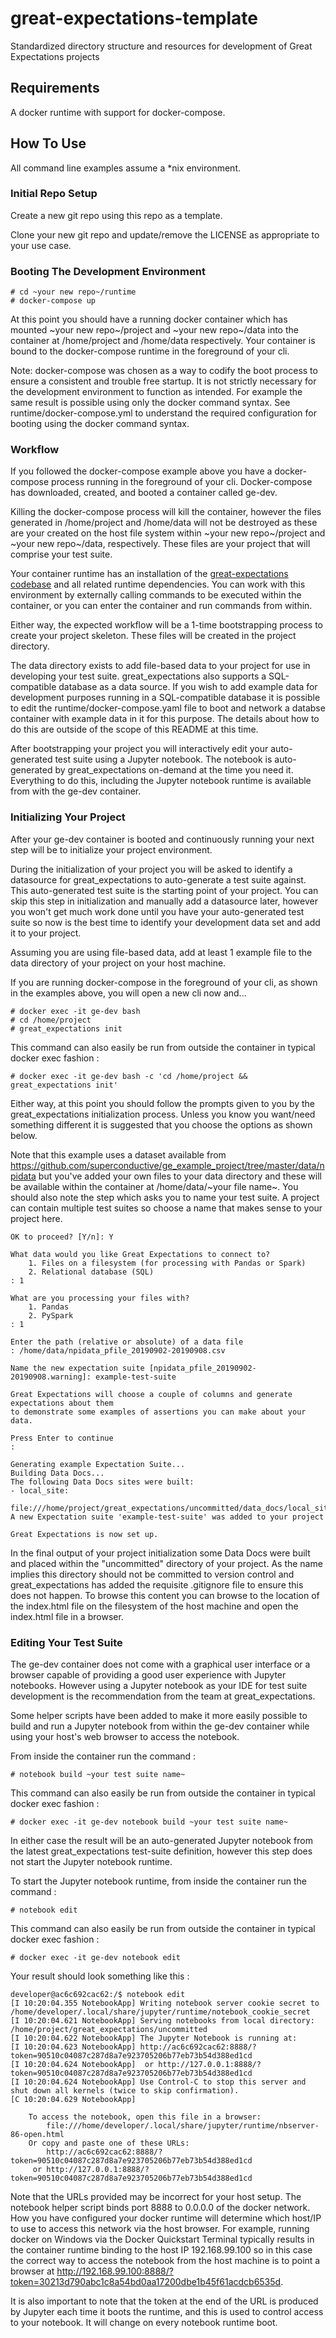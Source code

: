 # great-expectations-template
Standardized directory structure and resources for development of  Great Expectations projects


## Requirements
A docker runtime with support for docker-compose.


## How To Use
All command line examples assume a *nix environment.

### Initial Repo Setup
Create a new git repo using this repo as a template.

Clone your new git repo and update/remove the LICENSE as appropriate to your use case.

### Booting The Development Environment
```
# cd ~your new repo~/runtime
# docker-compose up
```
At this point you should have a running docker container which has mounted ~your new repo~/project and ~your new repo~/data into the container at /home/project and /home/data respectively. Your container is bound to the docker-compose runtime in the foreground of your cli.

Note: docker-compose was chosen as a way to codify the boot process to ensure a consistent and trouble free startup. It is not strictly necessary for the development environment to function as intended. For example the same result is possible using only the docker command syntax. See runtime/docker-compose.yml to understand the required configuration for booting using the docker command syntax.

### Workflow
If you followed the docker-compose example above you have a docker-compose process running in the foreground of your cli. Docker-compose has downloaded, created, and booted a container called ge-dev.

Killing the docker-compose process will kill the container, however the files generated in /home/project and /home/data will not be destroyed as these are your created on the host file system within ~your new repo~/project and ~your new repo~/data, respectively. These files are your project that will comprise your test suite.

Your container runtime has an installation of the [great-expectations codebase](https://greatexpectations.io/) and all related runtime dependencies. You can work with this environment by externally calling commands to be executed within the container, or you can enter the container and run commands from within.

Either way, the expected workflow will be a 1-time bootstrapping process to create your project skeleton. These files will be created in the project directory.

The data directory exists to add file-based data to your project for use in developing your test suite. great_expectations also supports a SQL-compatible database as a data source. If you wish to add example data for development purposes running in a SQL-compatible database it is possible to edit the runtime/docker-compose.yaml file to boot and network a databse container with example data in it for this purpose. The details about how to do this are outside of the scope of this README at this time.

After bootstrapping your project you will interactively edit your auto-generated test suite using a Jupyter notebook. The notebook is auto-generated by great_expectations on-demand at the time you need it. Everything to do this, including the Jupyter notebook runtime is available from with the ge-dev container.

### Initializing Your Project
After your ge-dev container is booted and continuously running your next step will be to initialize your project environment.

During the initialization of your project you will be asked to identify a datasource for great_expectations to auto-generate a test suite against. This auto-generated test suite is the starting point of your project. You can skip this step in initialization and manually add a datasource later, however you won't get much work done until you have your auto-generated test suite so now is the best time to identify your development data set and add it to your project.

Assuming you are using file-based data, add at least 1 example file to the data directory of your project on your host machine.

If you are running docker-compose in the foreground of your cli, as shown in the examples above, you will open a new cli now and...
```
# docker exec -it ge-dev bash
# cd /home/project
# great_expectations init
```

This command can also easily be run from outside the container in typical docker exec fashion :
```
# docker exec -it ge-dev bash -c 'cd /home/project && great_expectations init'
```

Either way, at this point you should follow the prompts given to you by the great_expectations initialization process. Unless you know you want/need something different it is suggested that you choose the options as shown below.

Note that this example uses a dataset available from https://github.com/superconductive/ge_example_project/tree/master/data/npidata but you've added your own files to your data directory and these will be available within the container at /home/data/~your file name~. You should also note the step which asks you to name your test suite. A project can contain multiple test suites so choose a name that makes sense to your project here.

```
OK to proceed? [Y/n]: Y

What data would you like Great Expectations to connect to?
    1. Files on a filesystem (for processing with Pandas or Spark)
    2. Relational database (SQL)
: 1

What are you processing your files with?
    1. Pandas
    2. PySpark
: 1

Enter the path (relative or absolute) of a data file
: /home/data/npidata_pfile_20190902-20190908.csv

Name the new expectation suite [npidata_pfile_20190902-20190908.warning]: example-test-suite

Great Expectations will choose a couple of columns and generate expectations about them
to demonstrate some examples of assertions you can make about your data.

Press Enter to continue
:

Generating example Expectation Suite...
Building Data Docs...
The following Data Docs sites were built:
- local_site:
   file:///home/project/great_expectations/uncommitted/data_docs/local_site/index.html
A new Expectation suite 'example-test-suite' was added to your project

Great Expectations is now set up.
```
In the final output of your project initialization some Data Docs were built and placed within the "uncommitted" directory of your project. As the name implies this directory should not be committed to version control and great_expectations has added the requisite .gitignore file to ensure this does not happen. To browse this content you can browse to the location of the index.html file on the filesystem of the host machine and open the index.html file in a browser.

### Editing Your Test Suite
The ge-dev container does not come with a graphical user interface or a browser capable of providing a good user experience with Jupyter notebooks. However using a Jupyter notebook as your IDE for test suite development is the recommendation from the team at great_expectations.

Some helper scripts have been added to make it more easily possible to build and run a Jupyter notebook from within the ge-dev container while using your host's web browser to access the notebook.

From inside the container run the command :
```
# notebook build ~your test suite name~
```

This command can also easily be run from outside the container in typical docker exec fashion :
```
# docker exec -it ge-dev notebook build ~your test suite name~
```
In either case the result will be an auto-generated Jupyter notebook from the latest great_expectations test-suite definition, however this step does not start the Jupyter notebook runtime.

To start the Jupyter notebook runtime, from inside the container run the command :
```
# notebook edit
```

This command can also easily be run from outside the container in typical docker exec fashion :
```
# docker exec -it ge-dev notebook edit
```

Your result should look something like this :
```
developer@ac6c692cac62:/$ notebook edit
[I 10:20:04.355 NotebookApp] Writing notebook server cookie secret to /home/developer/.local/share/jupyter/runtime/notebook_cookie_secret
[I 10:20:04.621 NotebookApp] Serving notebooks from local directory: /home/project/great_expectations/uncommitted
[I 10:20:04.622 NotebookApp] The Jupyter Notebook is running at:
[I 10:20:04.623 NotebookApp] http://ac6c692cac62:8888/?token=90510c04087c287d8a7e923705206b77eb73b54d388ed1cd
[I 10:20:04.624 NotebookApp]  or http://127.0.0.1:8888/?token=90510c04087c287d8a7e923705206b77eb73b54d388ed1cd
[I 10:20:04.624 NotebookApp] Use Control-C to stop this server and shut down all kernels (twice to skip confirmation).
[C 10:20:04.629 NotebookApp]

    To access the notebook, open this file in a browser:
        file:///home/developer/.local/share/jupyter/runtime/nbserver-86-open.html
    Or copy and paste one of these URLs:
        http://ac6c692cac62:8888/?token=90510c04087c287d8a7e923705206b77eb73b54d388ed1cd
     or http://127.0.0.1:8888/?token=90510c04087c287d8a7e923705206b77eb73b54d388ed1cd
```
Note that the URLs provided may be incorrect for your host setup. The notebook helper script binds port 8888 to 0.0.0.0 of the docker network. How you have configured your docker runtime will determine which host/IP to use to access this network via the host browser. For example, running docker on Windows via the Docker Quickstart Terminal typically results in the container runtime binding to the host IP 192.168.99.100 so in this case the correct way to access the notebook from the host machine is to point a browser at http://192.168.99.100:8888/?token=30213d790abc1c8a54bd0aa17200dbe1b45f61acdcb6535d.

It is also important to note that the token at the end of the URL is produced by Jupyter each time it boots the runtime, and this is used to control access to your notebook. It will change on every notebook runtime boot.